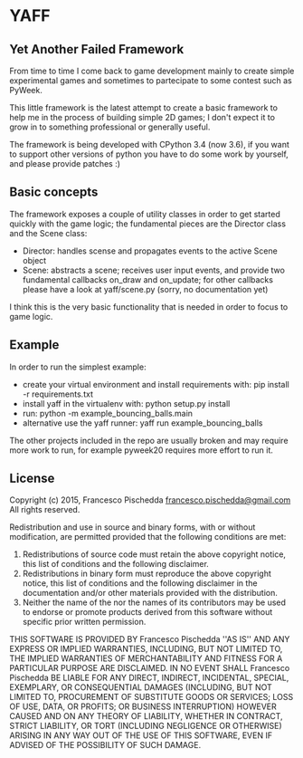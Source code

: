 YAFF
===

Yet Another Failed Framework
----------------------------

From time to time I come back to game development mainly to create simple
experimental games and sometimes to partecipate to some contest such as PyWeek.

This little framework is the latest attempt to create a basic framework to help
me in the process of building simple 2D games; I don't expect it to grow in to
something professional or generally useful.

The framework is being developed with CPython 3.4 (now 3.6), if you want to
support other versions of python you have to do some work by yourself, and
please provide patches :)

Basic concepts
--------------

The framework exposes a couple of utility classes in order to get started
quickly with the game logic; the fundamental pieces are the Director class and
the Scene class:
- Director: handles scense and propagates events to the active Scene object
- Scene: abstracts a scene; receives user input events, and provide two
  fundamental callbacks on_draw and on_update; for other callbacks please
  have a look at yaff/scene.py (sorry, no documentation yet)

I think this is the very basic functionality that is needed in order to focus
to game logic.

Example
-------

In order to run the simplest example:
- create your virtual environment and install requirements with: pip install -r
  requirements.txt
- install yaff in the virtualenv with: python setup.py install
- run: python -m example_bouncing_balls.main
- alternative use the yaff runner: yaff run example_bouncing_balls

The other projects included in the repo are usually broken and may require
more work to run, for example pyweek20 requires more effort to run it.

License
-------

Copyright (c) 2015, Francesco Pischedda <francesco.pischedda@gmail.com>
All rights reserved.

Redistribution and use in source and binary forms, with or without
modification, are permitted provided that the following conditions are met:
1. Redistributions of source code must retain the above copyright
   notice, this list of conditions and the following disclaimer.
2. Redistributions in binary form must reproduce the above copyright
   notice, this list of conditions and the following disclaimer in the
   documentation and/or other materials provided with the distribution.
3. Neither the name of the <organization> nor the
   names of its contributors may be used to endorse or promote products
   derived from this software without specific prior written permission.

THIS SOFTWARE IS PROVIDED BY Francesco Pischedda ''AS IS'' AND ANY
EXPRESS OR IMPLIED WARRANTIES, INCLUDING, BUT NOT LIMITED TO, THE IMPLIED
WARRANTIES OF MERCHANTABILITY AND FITNESS FOR A PARTICULAR PURPOSE ARE
DISCLAIMED. IN NO EVENT SHALL Francesco Pischedda BE LIABLE FOR ANY
DIRECT, INDIRECT, INCIDENTAL, SPECIAL, EXEMPLARY, OR CONSEQUENTIAL DAMAGES
(INCLUDING, BUT NOT LIMITED TO, PROCUREMENT OF SUBSTITUTE GOODS OR SERVICES;
LOSS OF USE, DATA, OR PROFITS; OR BUSINESS INTERRUPTION) HOWEVER CAUSED AND
ON ANY THEORY OF LIABILITY, WHETHER IN CONTRACT, STRICT LIABILITY, OR TORT
(INCLUDING NEGLIGENCE OR OTHERWISE) ARISING IN ANY WAY OUT OF THE USE OF THIS
SOFTWARE, EVEN IF ADVISED OF THE POSSIBILITY OF SUCH DAMAGE.
